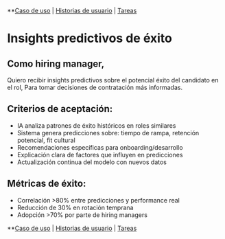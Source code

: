 **[Caso de uso](./uc_2.md) | [Historias de usuario](./us_20.moc.md) | [Tareas](./tk_220.moc.md)

# Insights predictivos de éxito
## Como hiring manager,
Quiero recibir insights predictivos sobre el potencial éxito del candidato en el rol,
Para tomar decisiones de contratación más informadas.

## Criterios de aceptación:
- IA analiza patrones de éxito históricos en roles similares
- Sistema genera predicciones sobre: tiempo de rampa, retención potencial, fit cultural
- Recomendaciones específicas para onboarding/desarrollo
- Explicación clara de factores que influyen en predicciones
- Actualización continua del modelo con nuevos datos

## Métricas de éxito:
- Correlación >80% entre predicciones y performance real
- Reducción de 30% en rotación temprana
- Adopción >70% por parte de hiring managers

**[Caso de uso](./uc_2.md) | [Historias de usuario](./us_20.moc.md) | [Tareas](./tk_220.moc.md)
